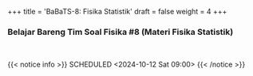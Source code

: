 +++
title = 'BaBaTS-8: Fisika Statistik'
draft = false
weight = 4
+++


### Belajar Bareng Tim Soal Fisika #8 (Materi Fisika Statistik)
</br>

{{< notice info >}}
 SCHEDULED <2024-10-12 Sat 09:00>
{{< /notice >}}
